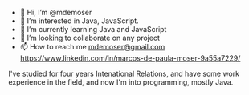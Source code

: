 - 👋 Hi, I’m @mdemoser
- 👀 I’m interested in Java, JavaScript.
- 🌱 I’m currently learning Java and JavaScript
- 💞️ I’m looking to collaborate on any project
- 📫 How to reach me mdemoser@gmail.com     https://www.linkedin.com/in/marcos-de-paula-moser-9a55a7229/

I've studied for four years Intenational Relations, and have some work experience in the field, and now I'm into programming, mostly Java.
